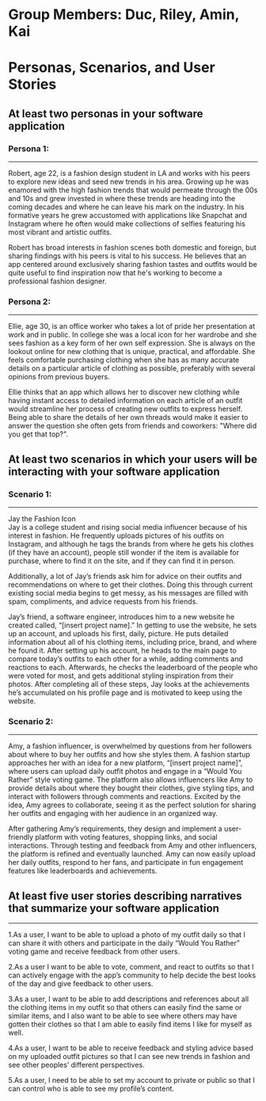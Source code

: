 # Group Members: Duc, Riley, Amin, Kai

# Personas, Scenarios, and User Stories


## At least two personas in your software application

### Persona 1:
---------------------
Robert, age 22, is a fashion design student in LA and works with his peers to explore new ideas and seed new trends in his area. Growing up he was enamored with the high fashion trends that would permeate through the 00s and 10s and grew invested in where these trends are heading into the coming decades and where he can leave his mark on the industry. In his formative years he grew accustomed with applications like Snapchat and Instagram where he often would make collections of selfies featuring his most vibrant and artistic outfits. 

Robert has broad interests in fashion scenes both domestic and foreign, but sharing findings with his peers is vital to his success. He believes that an app centered around exclusively sharing fashion tastes and outfits would be quite useful to find inspiration now that he's working to become a professional fashion designer.


### Persona 2:
---------------------
Ellie, age 30, is an office worker who takes a lot of pride her presentation at work and in public. In college she was a local icon for her wardrobe and she sees fashion as a key form of her own self expression. She is always on the lookout online for new clothing that is unique, practical, and affordable. She feels comfortable purchasing clothing when she has as many accurate details on a particular article of clothing as possible, preferably with several opinions from previous buyers.

Ellie thinks that an app which allows her to discover new clothing while having instant access to detailed information on each article of an outfit would streamline her process of creating new outfits to express herself. Being able to share the details of her own threads would make it easier to answer the question she often gets from friends and coworkers: "Where did you get that top?".


## At least two scenarios in which your users will be interacting with your software application

### Scenario 1:
---------------------
Jay the Fashion Icon  
Jay is a college student and rising social media influencer because of his interest in fashion. He frequently uploads pictures of his outfits on Instagram, and although he tags the brands from where he gets his clothes (if they have an account), people still wonder if the item is available for purchase, where to find it on the site, and if they can find it in person. 

Additionally, a lot of Jay’s friends ask him for advice on their outfits and recommendations on where to get their clothes. Doing this through current existing social media begins to get messy, as his messages are filled with spam, compliments, and advice requests from his friends. 

Jay’s friend, a software engineer, introduces him to a new website he created called, “[insert project name].” In getting to use the website, he sets up an account, and uploads his first, daily, picture. He puts detailed information about all of his clothing items, including price, brand, and where he found it. After setting up his account, he heads to the main page to compare today’s outfits to each other for a while, adding comments and reactions to each. Afterwards, he checks the leaderboard of the people who were voted for most, and gets additional styling inspiration from their photos. After completing all of these steps, Jay looks at the achievements he’s accumulated on his profile page and is motivated to keep using the website.


### Scenario 2:
---------------------
Amy, a fashion influencer, is overwhelmed by questions from her followers about where to buy her outfits and how she styles them. A fashion startup approaches her with an idea for a new platform, “[insert project name]”, where users can upload daily outfit photos and engage in a “Would You Rather” style voting game. The platform also allows influencers like Amy to provide details about where they bought their clothes, give styling tips, and interact with followers through comments and reactions. Excited by the idea, Amy agrees to collaborate, seeing it as the perfect solution for sharing her outfits and engaging with her audience in an organized way.

After gathering Amy’s requirements, they design and implement a user-friendly platform with voting features, shopping links, and social interactions. Through testing and feedback from Amy and other influencers, the platform is refined and eventually launched. Amy can now easily upload her daily outfits, respond to her fans, and participate in fun engagement features like leaderboards and achievements.


## At least five user stories describing narratives that summarize your software application
---------------------
1.As a user, I want to be able to upload a photo of my outfit daily so that I can share it with others and participate in the daily “Would You Rather” voting game and receive feedback from other users.

2.As a user I want to be able to vote, comment, and react to outfits so that I can actively engage with the app’s community to help decide the best looks of the day and give feedback to other users.

3.As a user, I want to be able to add descriptions and references about all the clothing items in my outfit so that others can easily find the same or similar items, and I also want to be able to see where others may have gotten their clothes so that I am able to easily find items I like for myself as well.

4.As a user, I want to be able to receive feedback and styling advice based on my uploaded outfit pictures so that I can see new trends in fashion and see other peoples’ different perspectives.

5.As a user, I need to be able to set my account to private or public so that I can control who is able to see my profile’s content.


